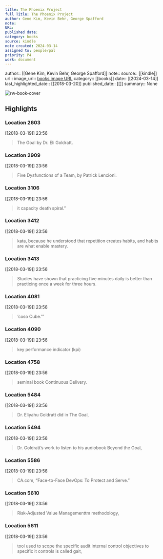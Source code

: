 ```yaml
---
title: The Phoenix Project
full Title: The Phoenix Project
author: Gene Kim, Kevin Behr, George Spafford
note: 
URL: 
published date: 
category: books
source: kindle
note created: 2024-03-14
assigned to: people/pal
priority: P4
work: document
---
```

author:: [[Gene Kim, Kevin Behr, George Spafford]]
note:: 
source:: [[kindle]]
url:: 
image_url:: [books image URL](https://images-na.ssl-images-amazon.com/images/I/51zDZ1s4hCL._SL200_.jpg)
category:: [[books]]
date:: [[2024-03-14]]
last_highlighted_date:: [[2018-03-20]]
published_date:: [[]]
summary:: None

![rw-book-cover](https://images-na.ssl-images-amazon.com/images/I/51zDZ1s4hCL._SL200_.jpg)

## Highlights
### Location 2603
[[2018-03-19]] 23:56
> The Goal by Dr. Eli Goldratt.


### Location 2909
[[2018-03-19]] 23:56
> Five Dysfunctions of a Team, by Patrick Lencioni.


### Location 3106
[[2018-03-19]] 23:56
> it capacity death spiral.”


### Location 3412
[[2018-03-19]] 23:56
> kata, because he understood that repetition creates habits, and habits are what enable mastery.


### Location 3413
[[2018-03-19]] 23:56
> Studies have shown that practicing five minutes daily is better than practicing once a week for three hours.


### Location 4081
[[2018-03-19]] 23:56
> ‘coso Cube.’”


### Location 4090
[[2018-03-19]] 23:56
> key performance indicator (kpi)


### Location 4758
[[2018-03-19]] 23:56
> seminal book Continuous Delivery.


### Location 5484
[[2018-03-19]] 23:56
> Dr. Eliyahu Goldratt did in The Goal,


### Location 5494
[[2018-03-19]] 23:56
> Dr. Goldratt’s work to listen to his audiobook Beyond the Goal,


### Location 5586
[[2018-03-19]] 23:56
> CA.com, “Face-to-Face DevOps: To Protect and Serve.”


### Location 5610
[[2018-03-19]] 23:56
> Risk-Adjusted Value Managementtm methodology,


### Location 5611
[[2018-03-19]] 23:56
> tool used to scope the specific audit internal control objectives to specific it controls is called gait,


